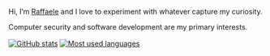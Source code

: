 <p>
Hi, I’m <a href="https://raffaeleflorio.github.io">Raffaele</a> and I love to experiment with whatever capture my curiosity.

Computer security and software development are my primary interests.

</p>

<div>
	<div style="display: inline-block; vertical-align: middle">
		<a href="https://github.com/raffaeleflorio">
			<img src="https://github-readme-stats.vercel.app/api?username=raffaeleflorio&count_private=true&show_icons=true" alt="GitHub stats" />
		</a>
	</div>
	<div style="display: inline-block; vertical-align: middle">
		<a href="https://github.com/raffaeleflorio">
			<img src="https://github-readme-stats.vercel.app/api/top-langs/?username=raffaeleflorio&exclude_repo=raffaeleflorio.github.io,raffaeleflorio&layout=compact" alt="Most used languages" />
		</a>
	</div>
</div>
